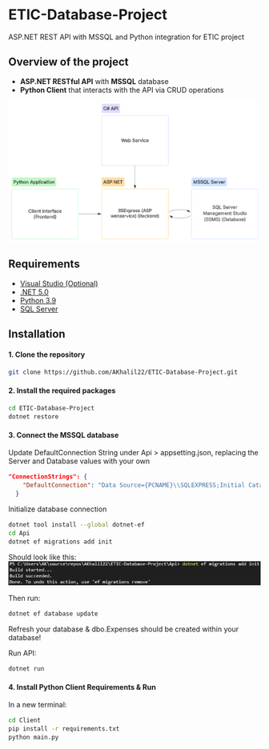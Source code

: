 # ETIC-Database-Project
ASP.NET REST API with MSSQL and Python integration for ETIC project

## Overview of the project
 - **ASP.NET RESTful API** with **MSSQL** database
 - **Python Client** that interacts with the API via CRUD operations

[![Lucidspark Chart](../Docs/lucidspark-chart.png)](https://lucid.app/lucidchart/8cd5f38c-9247-4c70-ac44-19bb6f1d3266/edit?viewport_loc=-3558%2C-1755%2C3757%2C1764%2C0_0&invitationId=inv_15b414e5-8086-49a0-a558-516344e0969d)

## Requirements
- [Visual Studio (Optional)](https://visualstudio.microsoft.com/downloads/)
- [.NET 5.0](https://dotnet.microsoft.com/download/dotnet/5.0)
- [Python 3.9](https://www.python.org/downloads/)
- [SQL Server](https://www.microsoft.com/en-us/sql-server/sql-server-downloads)

## Installation
#### 1. Clone the repository
```bash
git clone https://github.com/AKhalil22/ETIC-Database-Project.git
```

#### 2. Install the required packages
```bash
cd ETIC-Database-Project
dotnet restore
```

#### 3. Connect the MSSQL database

Update DefaultConnection String under Api > appsetting.json, replacing the Server and Database values with your own
```json
"ConnectionStrings": {
	"DefaultConnection": "Data Source={PCNAME}\\SQLEXPRESS;Initial Catalog={DATABASENAME};Trusted_Connection=True;MultipleActiveResultSets=true"
  }
```

Initialize database connection
```bash
dotnet tool install --global dotnet-ef
cd Api
dotnet ef migrations add init
```

Should look like this:
![Success Message](../Docs/DBMigrationSuccess.png)

Then run:
```bash
dotnet ef database update
```
Refresh your database & dbo.Expenses should be created within your database! 

Run API:
```bash
dotnet run
```

#### 4. Install Python Client Requirements & Run
In a new terminal:
```bash
cd Client
pip install -r requirements.txt
python main.py
```
